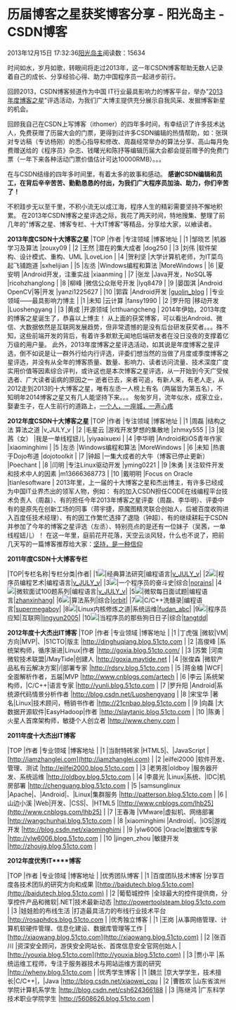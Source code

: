 
# 历届博客之星获奖博客分享 - 阳光岛主 - CSDN博客

2013年12月15日 17:32:36[阳光岛主](https://me.csdn.net/sunboy_2050)阅读数：15634


时间如水，岁月如歌，转眼间将走过2013年，这一年CSDN博客帮助无数人记录着自己的成长、分享经验心得、助力中国程序员一起进步前行。

回顾2013，CSDN博客频道作为中国 IT行业最具影响力的博客平台，举办"[2013年度博客之星](http://vote.blog.csdn.net/blogstar2013)"评选活动，为我们广大博主提供充分展示自我风采、发掘博客新星的机会。

回顾我自己在CSDN上写博客（ithomer）的四年多时间，有幸结识了许多技术达人，免费获赠了历届大会的门票，更得到过许多CSDN编辑的热情帮助，如：张琪对专访稿（专访杨刚）的悉心指导和修改、周磊经常举办的算法分享、高山每月免费赠送给的《程序员》杂志、钱曙光和陈抒等编辑历届大会都会提前赠予的免费门票（一年下来各种活动门票价值估计可达10000RMB）。。。

在与CSDN结缘的四年多时间里，有着太多的故事和感动。
**感谢CSDN编辑和员工，在背后辛辛苦苦、勤勤恳恳的付出，为我们广大程序员加油、助力，你们辛苦了！**

不积跬步无以至千里，不积小流无以成江海，程序人生的精彩需要坚持不懈地积累。
在2013年CSDN博客之星评选之际，我花了两天时间，特地搜集、整理了前几年的"博客之星、博客专栏、十大IT博客"等精品，分享给大家，以飨读者。

**2013年度CSDN十大博客之星**
|TOP
|作者
|专注领域
|博客地址
|
|1
|邹晓艺
|机器学习及算法
|zouxy09
|
|2
|王然
|潜在的集大成者
|dog250
|
|3
|刘伟
|软件架构、设计模式、重构、UML
|LoveLion
|
|4
|贺利坚
|大学计算机老师，为IT菜鸟起飞铺跑道
|sxhelijian
|
|5
|左丞
|Windows编程和算法
|MoreWindows
|
|6
|夏安明
|Android开发，注重实战
|xiaanming
|
|7
|张龙
|Java开发，NoSQL等
|ricohzhanglong
|
|8
|柳峰
|微信公众账号开发
|lyq8479
|
|9
|晏国淇
|Android OpenCV|等|开发
|yanzi1225627
|
|10
|郭霖
|Android开发
|[guolin_blog](http://blog.csdn.net/guolin_blog)
|
|专业领域——最具影响力博主
|
|1
|未知
|云计算
|fansy1990
|
|2
|罗升阳
|移动开发
|Luoshengyang
|
|3
|黄成
|开源领域
|ctthuangcheng
|
2014年伊始，2013年度的博客之星诞生了，恭喜以上博主！
从上面的获奖博客，可以看出Android、微信、大数据依然是互联网发展趋势，但非常遗憾的是没有后台研发获奖者。。。殊不知，这些前端开发的背后，有着许多默默无闻地后端研发者在没日没夜的支撑着亿万级的用户量。
此外，2013年度博客之星评选活动，如其说是年度博客之星评选，倒不如说是让一群外行给内行评选，评委们想当然的当做了月度或季度博客之星评选，并没有从全年的博客质量、数量、影响力、读者访问流量、技术深度广度实用价值等因素综合评判，或许这也是本次博客之星评选，从一开始到今天广受候选者、广大读者诟病的原因之一
逝者已去，来者可追，有新人来，有老人走，从2012走到2013的十大博客之星，唯有左丞一人榜上有名（两届皆为第五名），不知明年2014博客之星又有几人能坚持下来。。。
匆匆岁月，流年似水，成家立业，娶妻生子，在人生前行的道路上，[一个人，一座城，一声心疼](http://blog.csdn.net/ithomer/article/details/18670069)


**2012年度CSDN十大博客之星**
|TOP
|作者
|专注领域
|博客地址
|
|1
|周磊
|结构之法 算法之道
|v_JULY_v
|
|2
|毛星云
|游戏开发梦想的集散地
|zhmxy555
|
|3
|吴茜（女）
|我是一单线程妞儿
|yiyaaixuexi
|
|4
|李华明
|Android和iOS青年作家
|xiaominghimi
|
|5
|左丞
|Windows编程和算法
|MoreWindows
|
|6
|未知
|热衷于Dojo布道
|dojotoolkit
|
|7
|钟超
|一集大成者的大牛（博客已停止更新）
|Poechant
|
|8
|闫明
|专注Linux驱动开发
|yming0221
|
|9
|朱勇
|关注软件开发和技术中人的因素
|m13666368773
|
|10
|戴明明
|Focus on Oracle
|tianlesoftware
|
2013年里，上一届的十大博客之星和杰出博主，有许多已经成为中国IT业界杰出的领军人物，例如：
有的加入CSDN担任CODE在线编程平台技术负责人（周磊）、有的担任今年2013年博客之星评委（周磊、李华明）、评委中有的是原先在创新工场的同事（蒋宇捷，原魔图精灵联合创始人，后被百度收购进入百度任技术经理）、有的因工作繁忙选择了退隐（钟超）、有的继续耕耘于CSDN并参加了今年的博客之星评选（左丞）、特别亮点的是还有一位妹子（吴茜，一单线程妞儿）！
在这一年里，庭前花开花落，天空云淡风轻，什么也不说了，把前几天写的一篇博客推荐给大家：[坚持，是一种信仰](http://blog.csdn.net/ithomer/article/details/17262251)


**2011年度CSDN****十大****博客专栏**

|TOP|专栏名称|专栏分类|作者|
|1![](http://avatar.csdn.net/blogpic/20120316111238277.jpg)|经典算法研究|编程语言|[v_JULY_v](http://blog.csdn.net/v_JULY_v)|
|2![](http://avatar.csdn.net/blogpic/20120319123739688.jpg)|程序员编程艺术|编程语言|[v_JULY_v](http://blog.csdn.net/v_JULY_v)|
|3![](http://avatar.csdn.net/blogpic/20111124173859642.jpg)|一个程序员的奋斗史|综合|[norains](http://blog.csdn.net/norains)|
|4![](http://avatar.csdn.net/blogpic/20120319110713561.jpg)|微软面试100题系列|编程语言|[v_JULY_v](http://blog.csdn.net/v_JULY_v)|
|5![](http://avatar.csdn.net/blogpic/20111124173731879.jpg)|微软每日面试题|编程语言|[zhanxinhang](http://blog.csdn.net/zhanxinhang)|
|6![](http://avatar.csdn.net/blogpic/20111213221457949.jpg)|算法系列|综合|[orbit](http://blog.csdn.net/orbit)|
|7![](http://avatar.csdn.net/blogpic/20111103204617706.jpg)|C/C++洗髓录|编程语言|[supermegaboy](http://blog.csdn.net/supermegaboy)|
|8![](http://avatar.csdn.net/blogpic/20111124173028470.jpg)|Linux内核修炼之道|系统运维|[fudan_abc](http://blog.csdn.net/fudan_abc)|
|9![](http://avatar.csdn.net/blogpic/20111124135017643.jpg)|程序员应知|互联网|[lingyun2005](http://blog.csdn.net/lingyun2005)|
|10![](http://avatar.csdn.net/blogpic/20111028165950642.jpg)|当程序员的那些狗日日子|综合|[tangtdd](http://blog.csdn.net/tangtdd)|


**2012年度十大杰出IT博客**
|TOP
|作者
|专业领域
|博客地址
|
|1
|丁虎强
|微软|VM|方向|MVP|、|51CTO|版主
|http://dinghuqiang.blog.51cto.com
|
|2
|高俊峰
|系统架构师，循序渐进|Linux|作者
|http://goxia.blog.51cto.com/
|
|3
|苏繁
|河南微软技术联盟|/MayTide|创建人
|http://goxia.maytide.net
|
|4
|张俊森
|微软产品私有云解决方案|/|部署专家
|http://rdsrv.blog.51cto.com
|
|5
|蒋金楠
|WCF|全面解析作者，五届|MVP
|http://www.cnblogs.com/artech
|
|6
|李云
|系统架构师，|C/C++|语言专家
|http://yunli.blog.51cto.com
|
|7
|罗升阳
|Android|系统源代码情景分析作者
|http://blog.csdn.net/Luoshengyang
|
|8
|宋宝华
|著名|Linux|技术顾问，畅销书作者
|http://21cnbao.blog.51cto.com
|
|9
|向磊
|大数据开源软件|EasyHadoop|作者
|http://slaytanic.blog.51cto.com
|
|10
|陈勇
|火星人首席架构师，敏捷个人创立者
|http://www.cheny.com
|

**2011年度十大杰出IT博客**

|TOP
|作者
|专业领域
|博客地址
|
|1
|当耐特砖家
|HTML5|、|JavaScript
|[http://iamzhanglei.com](http://iamzhanglei.com)
|
|2
|eilfei2000
|软件开发、管理、测试
|http://eilfei2000.blog.51cto.com
|
|3
|老男孩|oldboy
|服务器开发、系统运维
|http://oldboy.blog.51cto.com
|
|4
|李晨光
|Linux|系统、|IDC|机房部署
|http://chenguang.blog.51cto.com
|
|5
|samsunglinux
|Apache|、|Android|、|Linux|集群服务
|http://patterson.blog.51cto.com
|
|6
|山边小溪
|Web|开发、|CSS|、|HTML5
|[http://www.cnblogs.com/lhb25](http://www.cnblogs.com/lhb25)
|
|7
|王春海
|VMware|虚拟机、网络部署
|http://wangchunhai.blog.51cto.com
|
|8
|xiaominghimi
|Android|、|iOS|游戏开发
|http://blog.csdn.net/xiaominghimi
|
|9
|ylw6006
|Oracle|数据库专家
|http://ylw6006.blog.51cto.com
|
|10
|jingen_zhou
|敏捷开发
|http://zhoujg.blog.51cto.com
|


**2012****年度优秀****IT****博客**

|TOP
|作者
|专业领域
|博客地址
|
|优秀团队博客
|
|1
|百度团队技术博客
|分享百度各技术团队的研究方向和成果
|[http://baidutech.blog.51cto.com](http://baidutech.blog.51cto.com)
|
|2
|葡萄城控件
|全球最大的控件提供商，分享控件产品和微软|.NET|技术最新动态
|http://powertoolsteam.blog.51cto.com
|
|3
|娃娃脸的布线生活
|打造最具活力的布线行业技术平台
|http://rosaphdcs.blog.51cto.com
|
|优秀独立博客
|
|1
|王岗
|从事网络管理、计算机软硬件管理、信息化建设、数据库管理等工作
|[http://xiaowang.blog.51cto.com](http://xiaowang.blog.51cto.com)
|
|2
|张百川
|资深安全顾问，游侠安全网站长、首席信息安全官网创始人
|[http://youxia.blog.51cto.com](http://youxia.blog.51cto.com)
|
|3
|贾小平
|系统运维工程师，专注于服务器技术与网站运维方面的研究
|http://wheny.blog.51cto.com
|
|优秀学生博客
|
|1
|魏兰
|京大学学生，技术擅长|C/C++|，|Java
|http://blog.csdn.net/xiaowei_cqu
|
|2
|曹胜欢
|山东省滨州学院计算机系学生
|http://blog.csdn.net/csh624366188
|
|3
|陈继鸿
|广东科学技术职业学院学生
|http://5608626.blog.51cto.com
|


